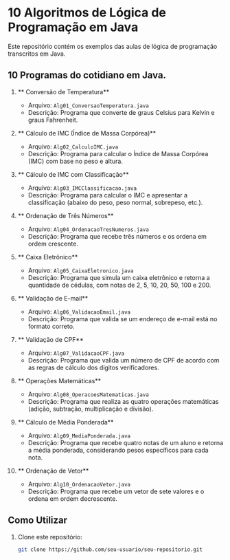 # 10 Algoritmos de Lógica de Programação em Java

Este repositório contém os exemplos das aulas de lógica de programação transcritos em Java.

## 10 Programas do cotidiano em Java.

1. ** Conversão de Temperatura**
   - Arquivo: `Alg01_ConversaoTemperatura.java`
   - Descrição: Programa que converte de graus Celsius para Kelvin e graus Fahrenheit.

2. ** Cálculo de IMC (Índice de Massa Corpórea)**
   - Arquivo: `Alg02_CalculoIMC.java`
   - Descrição: Programa para calcular o Índice de Massa Corpórea (IMC) com base no peso e altura.

3. ** Cálculo de IMC com Classificação**
   - Arquivo: `Alg03_IMCClassificacao.java`
   - Descrição: Programa para calcular o IMC e apresentar a classificação (abaixo do peso, peso normal, sobrepeso, etc.).

4. ** Ordenação de Três Números**
   - Arquivo: `Alg04_OrdenacaoTresNumeros.java`
   - Descrição: Programa que recebe três números e os ordena em ordem crescente.

5. ** Caixa Eletrônico**
   - Arquivo: `Alg05_CaixaEletronico.java`
   - Descrição: Programa que simula um caixa eletrônico e retorna a quantidade de cédulas, com notas de 2, 5, 10, 20, 50, 100 e 200.

6. ** Validação de E-mail**
   - Arquivo: `Alg06_ValidacaoEmail.java`
   - Descrição: Programa que valida se um endereço de e-mail está no formato correto.

7. ** Validação de CPF**
   - Arquivo: `Alg07_ValidacaoCPF.java`
   - Descrição: Programa que valida um número de CPF de acordo com as regras de cálculo dos dígitos verificadores.

8. ** Operações Matemáticas**
   - Arquivo: `Alg08_OperacoesMatematicas.java`
   - Descrição: Programa que realiza as quatro operações matemáticas (adição, subtração, multiplicação e divisão).

9. ** Cálculo de Média Ponderada**
   - Arquivo: `Alg09_MediaPonderada.java`
   - Descrição: Programa que recebe quatro notas de um aluno e retorna a média ponderada, considerando pesos específicos para cada nota.

10. ** Ordenação de Vetor**
    - Arquivo: `Alg10_OrdenacaoVetor.java`
    - Descrição: Programa que recebe um vetor de sete valores e o ordena em ordem decrescente.

## Como Utilizar

1. Clone este repositório:
   ```bash
   git clone https://github.com/seu-usuario/seu-repositorio.git
